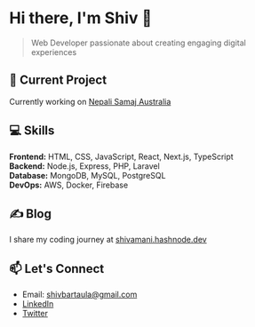 # Hi there, I'm Shiv 👋

> Web Developer passionate about creating engaging digital experiences

## 🚀 Current Project
Currently working on [Nepali Samaj Australia](https://www.nepalisamaj.com.au/)

## 💻 Skills

**Frontend:** HTML, CSS, JavaScript, React, Next.js, TypeScript  
**Backend:** Node.js, Express, PHP, Laravel  
**Database:** MongoDB, MySQL, PostgreSQL  
**DevOps:** AWS, Docker, Firebase

## ✍️ Blog
I share my coding journey at [shivamani.hashnode.dev](https://shivamani.hashnode.dev/)

## 📫 Let's Connect
- Email: shivbartaula@gmail.com
- [LinkedIn](https://www.linkedin.com/in/shivamanibrt/)
- [Twitter](https://twitter.com/shivamanibrt)
